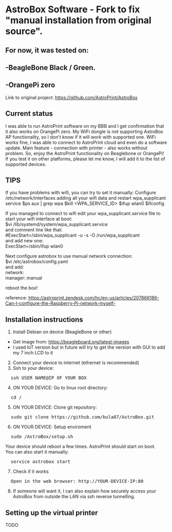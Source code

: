 AstroBox Software - Fork to fix "manual installation from original source". 
=================
For now, it was tested on:
-------
-BeagleBone Black / Green.
-------
-OrangePi zero
-------

Link to original project: https://github.com/AstroPrint/AstroBox

Current status
-------

I was able to run AstroPrint software on my BBB and I get confirmation that it also works on OrangePi zero. My WiFi dongle is not supporting AstroBox AP functionality, so I don't know if it will work with supported one. WiFi works fine, I was able to connect to AstroPrint cloud and even do a software update. Main feature - connection with printer - also works without problem. So, enjoy the AstroPrint functionality on Beaglebone or OrangePi! If you test it on other platforms, please let me know, I will add it to the list of supported devices. 

TIPS
-------
If you have problems with wifi, you can try to set it manually:
Configure /etc/network/interfaces adding all your wifi data and restart wpa_supplicant service
$ps aux | grep wpa
$kill <WPA_SERVICE_ID>
$ifup wlan0
$ifconfig

If you managed to connect to wifi edit your wpa_supplicant.service file to start your wifi interface at boot:  
$vi /lib/systemd/system/wpa_supplicant.service  
and comment line like that:  
#ExecStart=/sbin/wpa_supplicant -u -s -O /run/wpa_supplicant  
and add new one:  
ExecStart=/sbin/ifup wlan0  
  
Next configure astrobox to use manual network connection:  
$vi /etc/astrobox/config.yaml  
and add:  
network:  
  manager: manual  
  
reboot the box!  
  
reference: https://astroprint.zendesk.com/hc/en-us/articles/207866186-Can-I-configure-the-Raspberry-Pi-network-myself-

Installation instructions
-------

1. Install Debian on device (BeagleBone or other)
  - Get image from: https://beagleboard.org/latest-images
  - I used IoT version but in future will try to get the version with GUI to add my 7 inch LCD to it
2. Connect your device to internet (ethernet is recommended)  
3. Ssh to your device:
<pre>
  ssh USER_NAME@IP_OF_YOUR_BOX
</pre>
4. ON YOUR DEVICE: Go to linux root directory: 
<pre>
  cd /
</pre>
5. ON YOUR DEVICE: Clone git repository:
<pre>
  sudo git clone https://github.com/bula87/AstroBox.git
</pre>
6. ON YOUR DEVICE: Setup enviroment
<pre>
  sudo /AstroBox/setup.sh
</pre>
Your device should reboot a few times. AstroPrint should start on boot.  
You can also start it manually:
<pre>
  service astrobox start
</pre>
7. Check if it works
<pre>
  Open in the web browser: http://YOUR-DEVICE-IP:80
</pre>
8. If someone will want it, I can also explain how securely access your AstroBox from outside the LAN via ssh reverse tunnelling.


Setting up the virtual printer
-------

TODO
